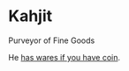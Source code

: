 # Kahjit

Purveyor of Fine Goods

He [has wares if you have coin](https://youtu.be/LQvsA8uduGA?t=1).
